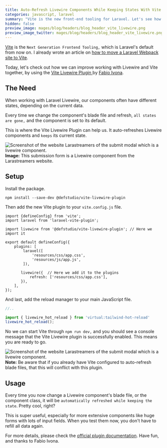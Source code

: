 ```yaml
---
title: Auto-Refresh Livewire Components While Keeping States With Vite
categories: javascript, laravel
summary: "Vite is the new front-end tooling for Laravel. Let's see how we can make it work better together with Laravel Livewire."
hidden: false
preview_image: mages/blog/headers/blog_header_vite_livewire.png
preview_image_twitter: mages/blog/headers/blog_header_vite_livewire.pngy
---
```


[Vite](https://vitejs.dev/) is the `Next Generation Frontend Tooling,` which is Laravel's default from now on. I already wrote an article on [how to move a Laravel Webpack site to Vite]((https://christoph-rumpel.com/2022/6/moving-a-laravel-webpack-project-to-vite)).

Today, let's check out how we can improve working with Livewire and Vite together, by using the [Vite Livewire Plugin
](https://github.com/def-studio/vite-livewire-plugin) by [Fabio Ivona](https://twitter.com/FabioIvona).

## The Need

When working with Laravel Livewire, our components often have different states, depending on the current data.

Every time we change the component's blade file and refresh, `all states are gone,` and the component is set to its default.

This is where the Vite Livewire Plugin can help us. It auto-refreshes Livewire components and `keeps` its current state.

<img class="blogimage" alt="Screenshot of the website Larastreamers of the submit modal which is a livewire component." src="/images/blog/2022/vite_livewire_example.png" />

<div class="blognote"><strong>Image:</strong> This submission form is a Livewire component from the Larastreamers website.</div>


## Setup

Install the package.

```shell
npm install --save-dev @defstudio/vite-livewire-plugin
```
Then add the new Vite plugin to your `vite.config.js` file.

```js{4,13-15}
import {defineConfig} from 'vite';
import laravel from 'laravel-vite-plugin';

import livewire from '@defstudio/vite-livewire-plugin'; // Here we import it

export default defineConfig({
    plugins: [
        laravel([
            'resources/css/app.css',
            'resources/js/app.js',
        ]),
        
       livewire({  // Here we add it to the plugins
           refresh: ['resources/css/app.css'],
       }),
    ],
});
```

And last, add the reload manager to your main JavaScript file.

```js
//..

import { livewire_hot_reload } from 'virtual:tailwind-hot-reload'
livewire_hot_reload();
```

No we can start Vite through `npm run dev,` and you should see a console message that the Vite Livewire plugin is successfully enabled. This means you are ready to go.

<img class="blogimage" alt="Screenshot of the website Larastreamers of the submit modal which is a livewire component." src="/images/blog/2022/vite_livewire_enabled.png" />

<div class="blognote"><strong>Note:</strong> Be aware that if you already have Vite configured to auto-refresh blade files, that this will conflict with this plugin.</div>

## Usage

Every time you now change a Livewire component's blade file, or the component class, it will be `automatically refreshed while keeping the state`. Pretty cool, right?

This is super useful, especially for more extensive components like huge forms with lots of input fields. When you test them now, you don't have to refill all data again.

For more details, please check the [official plugin documentation](https://github.com/def-studio/vite-livewire-plugin). Have fun, and thanks to Fabio Ivona.
